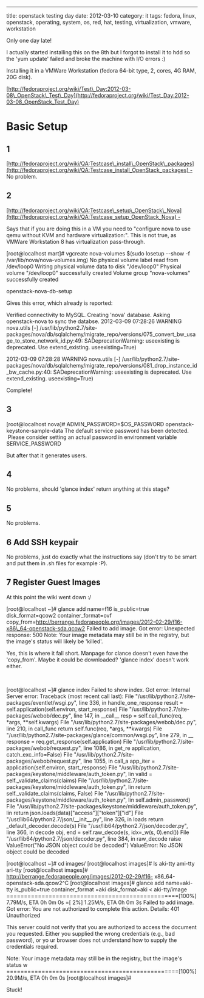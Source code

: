 ---
title: openstack testing day
date: 2012-03-10
category: it
tags: fedora, linux, openstack, operating, system, os, red, hat, testing, virtualization, vmware, workstation

Only one day late!

I actually started installing this on the 8th but I forgot to install it to hdd so the 'yum update' failed and broke the machine with I/O errors :)

Installing it in a VMWare Workstation (fedora 64-bit type, 2, cores, 4G RAM, 20G disk).

[http://fedoraproject.org/wiki/Test\_Day:2012-03-08\_OpenStack\_Test\_Day](http://fedoraproject.org/wiki/Test_Day:2012-03-08_OpenStack_Test_Day)

# Basic Setup

## 1

[http://fedoraproject.org/wiki/QA:Testcase\_install\_OpenStack\_packages](http://fedoraproject.org/wiki/QA:Testcase_install_OpenStack_packages) - No problem.

## 2

[http://fedoraproject.org/wiki/QA:Testcase\_setup\_OpenStack\_Nova](http://fedoraproject.org/wiki/QA:Testcase_setup_OpenStack_Nova) -

Says that if you are doing this in a VM you need to "configure nova to use qemu without KVM and hardware virtualization:". This is not true, as VMWare Workstation 8 has virtualization pass-through.

\[root@localhost mart\]# vgcreate nova-volumes $(sudo losetup --show -f /var/lib/nova/nova-volumes.img)
  No physical volume label read from /dev/loop0
  Writing physical volume data to disk "/dev/loop0"
  Physical volume "/dev/loop0" successfully created
  Volume group "nova-volumes" successfully created

openstack-nova-db-setup

Gives this error, which already is reported:

Verified connectivity to MySQL.
Creating 'nova' database.
Asking openstack-nova to sync the databse.
2012-03-09 07:28:26 WARNING nova.utils \[-\] /usr/lib/python2.7/site-packages/nova/db/sqlalchemy/migrate\_repo/versions/075\_convert\_bw\_usage\_to\_store\_network\_id.py:49: SADeprecationWarning: useexisting is deprecated.  Use extend\_existing.
  useexisting=True)

2012-03-09 07:28:28 WARNING nova.utils \[-\] /usr/lib/python2.7/site-packages/nova/db/sqlalchemy/migrate\_repo/versions/081\_drop\_instance\_id\_bw\_cache.py:40: SADeprecationWarning: useexisting is deprecated.  Use extend\_existing.
  useexisting=True)

Complete!

## 3

\[root@localhost nova\]# ADMIN\_PASSWORD=$OS\_PASSWORD openstack-keystone-sample-data
The default service password has been detected.  Please consider
setting an actual password in environment variable SERVICE\_PASSWORD

But after that it generates users.

## 4

No problems, should 'glance index' return anything at this stage?

## 5

No problems.

## 6 Add SSH keypair

No problems, just do exactly what the instructions say (don't try to be smart and put them in .sh files for example :P).

## 7 Register Guest Images

At this point the wiki went down :/

\[root@localhost ~\]# glance add name=f16 is\_public=true disk\_format=qcow2 container\_format=ovf copy\_from=http://berrange.fedorapeople.org/images/2012-02-29/f16-x86\_64-openstack-sda.qcow2
Failed to add image. Got error:
Unexpected response: 500
Note: Your image metadata may still be in the registry, but the image's status will likely be 'killed'.

Yes, this is where it fall short. Manpage for clance doesn't even have the 'copy\_from'. Maybe it could be downloaded? 'glance index' doesn't work either.

 

\[root@localhost ~\]# glance index
Failed to show index. Got error:
Internal Server error: Traceback (most recent call last):
  File "/usr/lib/python2.7/site-packages/eventlet/wsgi.py", line 336, in handle\_one\_response
    result = self.application(self.environ, start\_response)
  File "/usr/lib/python2.7/site-packages/webob/dec.py", line 147, in \_\_call\_\_
    resp = self.call\_func(req, \*args, \*\*self.kwargs)
  File "/usr/lib/python2.7/site-packages/webob/dec.py", line 210, in call\_func
    return self.func(req, \*args, \*\*kwargs)
  File "/usr/lib/python2.7/site-packages/glance/common/wsgi.py", line 279, in \_\_
    response = req.get\_response(self.application)
  File "/usr/lib/python2.7/site-packages/webob/request.py", line 1086, in get\_re
    application, catch\_exc\_info=False)
  File "/usr/lib/python2.7/site-packages/webob/request.py", line 1055, in call\_a
    app\_iter = application(self.environ, start\_response)
  File "/usr/lib/python2.7/site-packages/keystone/middleware/auth\_token.py", lin
    valid = self.\_validate\_claims(claims)
  File "/usr/lib/python2.7/site-packages/keystone/middleware/auth\_token.py", lin
    return self.\_validate\_claims(claims, False)
  File "/usr/lib/python2.7/site-packages/keystone/middleware/auth\_token.py", lin
    self.admin\_password)
  File "/usr/lib/python2.7/site-packages/keystone/middleware/auth\_token.py", lin
    return json.loads(data)\["access"\]\["token"\]\["id"\]
  File "/usr/lib64/python2.7/json/\_\_init\_\_.py", line 326, in loads
    return \_default\_decoder.decode(s)
  File "/usr/lib64/python2.7/json/decoder.py", line 366, in decode
    obj, end = self.raw\_decode(s, idx=\_w(s, 0).end())
  File "/usr/lib64/python2.7/json/decoder.py", line 384, in raw\_decode
    raise ValueError("No JSON object could be decoded")
ValueError: No JSON object could be decoded

\[root@localhost ~\]# cd images/
\[root@localhost images\]# ls
aki-tty  ami-tty  ari-tty
\[root@localhost images\]# http://berrange.fedorapeople.org/images/2012-02-29/f16- x86\_64-openstack-sda.qcow2^C
\[root@localhost images\]# glance add name=aki-tty is\_public=true container\_format                                                                                        =aki disk\_format=aki < aki-tty/image
=================================================\[100%\] 7.79M/s, ETA  0h  0m  0s
=\[  2%\]                                                 1.25M/s, ETA  0h  0m  3s                                                                                        Failed to add image. Got error:
You are not authorized to complete this action.
Details: 401 Unauthorized

This server could not verify that you are authorized to access the document you                                                                                         requested. Either you supplied the wrong credentials (e.g., bad password), or yo                                                                                        ur browser does not understand how to supply the credentials required.

Note: Your image metadata may still be in the registry, but the image's status w                                                                                        =================================================\[100%\] 20.9M/s, ETA  0h  0m  0s
\[root@localhost images\]#

Stuck!
